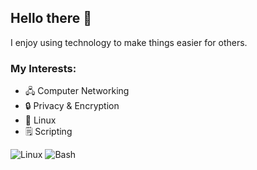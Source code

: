 ## Hello there 👋

<!--
**cozy533/cozy533** is a ✨ _special_ ✨ repository because its `README.md` (this file) appears on your GitHub profile.

Here are some ideas to get you started:

- 🔭 I’m currently working on ...
- 🌱 I’m currently learning ...
- 👯 I’m looking to collaborate on ...
- 🤔 I’m looking for help with ...
- 💬 Ask me about ...
- 📫 How to reach me: ...
- 😄 Pronouns: ...
- ⚡ Fun fact: ...
-->

I enjoy using technology to make things easier for others.

### My Interests:
- 🖧 Computer Networking
- 🔒 Privacy & Encryption
- 🐧 Linux
- 🗒️ Scripting

![Linux](https://img.shields.io/badge/Linux-%23323330.svg?style=for-the-badge&logo=linux&logoColor=white)
![Bash](https://img.shields.io/badge/Bash-%23121011.svg?style=for-the-badge&logo=gnu-bash&logoColor=white)
